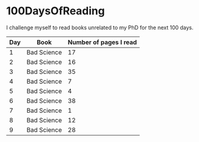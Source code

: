 # 100DaysOfReading

I challenge myself to read books unrelated to my PhD for the next 100 days. 

| Day | Book | Number of pages I read | 
|---|-------------|----|
| 1 | Bad Science | 17 |
| 2 | Bad Science | 16 |
| 3 | Bad Science | 35 |
| 4 | Bad Science | 7  |
| 5 | Bad Science | 4  |
| 6 | Bad Science | 38 |
| 7 | Bad Science | 1  |
| 8 | Bad Science | 12 |
| 9 | Bad Science | 28 |




